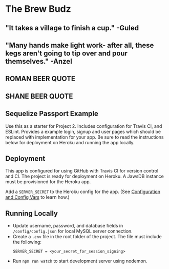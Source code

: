 # The Brew Budz
## "It takes a village to finish a cup." -Guled
## "Many hands make light work- after all, these kegs aren't going to tip over and pour themselves." -Anzel 
## ROMAN BEER QUOTE
## SHANE BEER QUOTE

## Sequelize Passport Example

Use this as a starter for Project 2. Includes configuration for Travis CI, and ESLint. Provides a example login, signup and user pages which should be replaced with implementation for your app. Be sure to read the instructions below for deployment on Heroku and running the app locally.

## Deployment

This app is configured for using GitHub with Travis CI for version control and CI. The project is ready for deployment on Heroku. A JawsDB instance must be provisioned for the Heroku app.

Add a `SERVER_SECRET` to the Heroku config for the app. (See [Configuration and Config Vars](https://devcenter.heroku.com/articles/config-vars) to learn how.)

## Running Locally

- Update username, password, and database fields in `/config/config.json` for local MySQL server connection.
- Create a `.env` file in the root folder of the project. The file must include the following:
  ```
  SERVER_SECRET = <your_secret_for_session_signing>
  ```
- Run `npm run watch` to start development server using nodemon.
